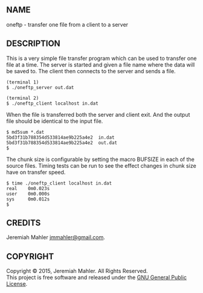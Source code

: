 NAME
----

oneftp - transfer one file from a client to a server

DESCRIPTION
-----------

This is a very simple file transfer program which can be used to
transfer one file at a time.  The server is started and given a file
name where the data will be saved to.  The client then connects to the
server and sends a file.

    (terminal 1)
    $ ./oneftp_server out.dat

    (terminal 2)
    $ ./oneftp_client localhost in.dat

When the file is transferred both the server and client exit.
And the output file should be identical to the input file.

    $ md5sum *.dat
    5bd3f31b788354d533814ae9b225a4e2  in.dat
    5bd3f31b788354d533814ae9b225a4e2  out.dat
    $

The chunk size is configurable by setting the macro BUFSIZE
in each of the source files.  Timing tests can be run to
see the effect changes in chunk size have on transfer speed.

    $ time ./oneftp_client localhost in.dat
    real    0m0.023s
    user    0m0.000s
    sys     0m0.012s
    $

CREDITS
-------

Jeremiah Mahler <jmmahler@gmail.com>.

COPYRIGHT
---------

Copyright &copy; 2015, Jeremiah Mahler.  All Rights Reserved.<br>
This project is free software and released under
the [GNU General Public License][gpl].

 [gpl]: http://www.gnu.org/licenses/gpl.html

